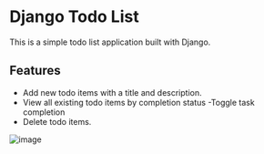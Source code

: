 # Django Todo List

This is a simple todo list application built with Django.

## Features

- Add new todo items with a title and description.
- View all existing todo items by completion status
-Toggle task completion 
- Delete todo items.

![image](https://github.com/alexzmmv/Todoapp/assets/147001992/658ba7c5-7b00-4618-aa97-5a376b1df779)
